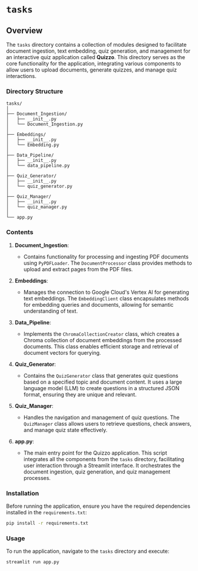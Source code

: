# `tasks`

## Overview

The `tasks` directory contains a collection of modules designed to facilitate document ingestion, text embedding, quiz generation, and management for an interactive quiz application called **Quizzo**. This directory serves as the core functionality for the application, integrating various components to allow users to upload documents, generate quizzes, and manage quiz interactions.

### Directory Structure

```
tasks/
│
├── Document_Ingestion/
│   ├── __init__.py
│   └── Document_Ingestion.py
│
├── Embeddings/
│   ├── __init__.py
│   └── Embedding.py
│
├── Data_Pipeline/
│   ├── __init__.py
│   └── data_pipeline.py
│
├── Quiz_Generator/
│   ├── __init__.py
│   └── quiz_generator.py
│
├── Quiz_Manager/
│   ├── __init__.py
│   └── quiz_manager.py
│
└── app.py
```

### Contents

1. **Document_Ingestion**: 
   - Contains functionality for processing and ingesting PDF documents using `PyPDFLoader`. The `DocumentProcessor` class provides methods to upload and extract pages from the PDF files.

2. **Embeddings**: 
   - Manages the connection to Google Cloud's Vertex AI for generating text embeddings. The `EmbeddingClient` class encapsulates methods for embedding queries and documents, allowing for semantic understanding of text.

3. **Data_Pipeline**: 
   - Implements the `ChromaCollectionCreator` class, which creates a Chroma collection of document embeddings from the processed documents. This class enables efficient storage and retrieval of document vectors for querying.

4. **Quiz_Generator**: 
   - Contains the `QuizGenerator` class that generates quiz questions based on a specified topic and document content. It uses a large language model (LLM) to create questions in a structured JSON format, ensuring they are unique and relevant.

5. **Quiz_Manager**: 
   - Handles the navigation and management of quiz questions. The `QuizManager` class allows users to retrieve questions, check answers, and manage quiz state effectively.

6. **app.py**: 
   - The main entry point for the Quizzo application. This script integrates all the components from the `tasks` directory, facilitating user interaction through a Streamlit interface. It orchestrates the document ingestion, quiz generation, and quiz management processes.

### Installation

Before running the application, ensure you have the required dependencies installed in the `requirements.txt`:

```bash
pip install -r requirements.txt
```

### Usage

To run the application, navigate to the `tasks` directory and execute:

```bash
streamlit run app.py
```
